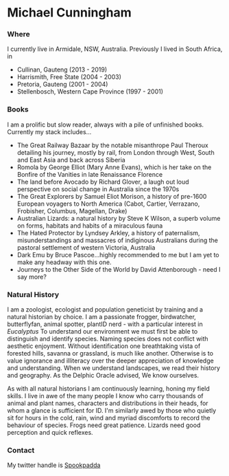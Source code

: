 # Michael Cunningham

### Where
I currently live in Armidale, NSW, Australia.
Previously I lived in South Africa, in 
- Cullinan, Gauteng (2013 - 2019)
- Harrismith, Free State (2004 - 2003)
- Pretoria, Gauteng (2001 - 2004)
- Stellenbosch, Western Cape Province (1997 - 2001)

### Books
I am a prolific but slow reader, always with a pile of unfinished books.
Currently my stack includes...
- The Great Railway Bazaar by the notable misanthrope Paul Theroux detailing his journey, mostly by rail, from London through West, South and East Asia and back across Siberia
- Romola by George Elliot (Mary Anne Evans), which is her take on the Bonfire of the Vanities in late Renaissance Florence 
- The land before Avocado by Richard Glover, a laugh out loud perspective on social change in Australia since the 1970s
- The Great Explorers by Samuel Eliot Morison, a history of pre-1600 European voyagers to North America (Cabot, Cartier, Verrazano, Frobisher, Columbus, Magellan, Drake)
- Australian Lizards: a natural history by Steve K Wilson, a superb volume on forms, habitats and habits of a miraculous fauna
- The Hated Protector by Lyndsey Arkley, a history of paternalism, misunderstandings and massacres of indiginous Australians during the pastoral settlement of western Victoria, Australia
- Dark Emu by Bruce Pascoe...highly recommended to me but I am yet to make any headway with this one.
- Journeys to the Other Side of the World by David Attenborough - need I say more?

### Natural History
I am a zoologist, ecologist and population geneticist by training and a natural historian by choice.
I am a passionate frogger, birdwatcher, butterflyfan, animal spotter, plantID nerd - with a particular interest in *Eucalyptus* 
To understand our environment we must first be able to distinguish and identify species.
Naming species does not conflict with aesthetic enjoyment.
Without identification one breathtaking vista of forested hills, savanna or grassland, is much like another.
Otherwise is to value ignorance and illiteracy over the deeper appreciation of knowledge and understanding.
When we understand landscapes, we read their history and geography.
As the Delphic Oracle advised, We know ourselves.

As with all natural historians I am continuously learning, honing my field skills.
I live in awe of the many people I know who carry thousands of animal and plant names, characters and distributions in their heads, for whom a glance is sufficient for ID.
I'm similarly awed by those who quietly sit for hours in the cold, rain, wind and myriad discomforts to record the behaviour of species.
Frogs need great patience. Lizards need good perception and quick reflexes.

### Contact
My twitter handle is [Spookpadda](https://twitter.com/Spookpadda)
